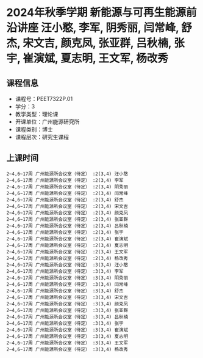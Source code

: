 # 2024年秋季学期 新能源与可再生能源前沿讲座 汪小憨, 李军, 阴秀丽, 闫常峰, 舒杰, 宋文吉, 颜克凤, 张亚群, 吕秋楠, 张宇, 崔演斌, 夏志明, 王文军, 杨改秀






## 课程信息

- 课程号：PEET7322P.01
- 学分：3
- 教学类型：理论课
- 开课单位：广州能源研究所
- 课程类别：博士
- 课程层次：研究生课程

## 上课时间

```
2~4,6~17周 广州能源所会议室（待定） :2(3,4) 汪小憨
2~4,6~17周 广州能源所会议室（待定） :2(3,4) 李军
2~4,6~17周 广州能源所会议室（待定） :2(3,4) 阴秀丽
2~4,6~17周 广州能源所会议室（待定） :2(3,4) 闫常峰
2~4,6~17周 广州能源所会议室（待定） :2(3,4) 舒杰
2~4,6~17周 广州能源所会议室（待定） :2(3,4) 宋文吉
2~4,6~17周 广州能源所会议室（待定） :2(3,4) 颜克凤
2~4,6~17周 广州能源所会议室（待定） :2(3,4) 张亚群
2~4,6~17周 广州能源所会议室（待定） :2(3,4) 吕秋楠
2~4,6~17周 广州能源所会议室（待定） :2(3,4) 张宇
2~4,6~17周 广州能源所会议室（待定） :2(3,4) 崔演斌
2~4,6~17周 广州能源所会议室（待定） :2(3,4) 夏志明
2~4,6~17周 广州能源所会议室（待定） :2(3,4) 王文军
2~4,6~17周 广州能源所会议室（待定） :2(3,4) 杨改秀
2~4,6~17周 广州能源所会议室（待定） :3(3,4) 汪小憨
2~4,6~17周 广州能源所会议室（待定） :3(3,4) 李军
2~4,6~17周 广州能源所会议室（待定） :3(3,4) 阴秀丽
2~4,6~17周 广州能源所会议室（待定） :3(3,4) 闫常峰
2~4,6~17周 广州能源所会议室（待定） :3(3,4) 舒杰
2~4,6~17周 广州能源所会议室（待定） :3(3,4) 宋文吉
2~4,6~17周 广州能源所会议室（待定） :3(3,4) 颜克凤
2~4,6~17周 广州能源所会议室（待定） :3(3,4) 张亚群
2~4,6~17周 广州能源所会议室（待定） :3(3,4) 吕秋楠
2~4,6~17周 广州能源所会议室（待定） :3(3,4) 张宇
2~4,6~17周 广州能源所会议室（待定） :3(3,4) 崔演斌
2~4,6~17周 广州能源所会议室（待定） :3(3,4) 夏志明
2~4,6~17周 广州能源所会议室（待定） :3(3,4) 王文军
2~4,6~17周 广州能源所会议室（待定） :3(3,4) 杨改秀
```

